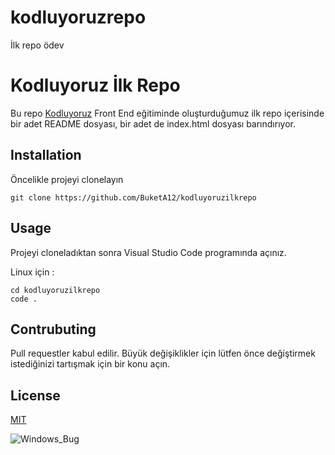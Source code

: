 # kodluyoruzrepo
 İlk repo ödev

 
  # Kodluyoruz İlk Repo
  Bu repo [Kodluyoruz](https://kodluyoruz.org) Front End eğitiminde oluşturduğumuz ilk repo içerisinde bir adet README dosyası, bir adet de index.html dosyası barındırıyor.

  ## Installation
  Öncelikle projeyi clonelayın

  ```
  git clone https://github.com/BuketA12/kodluyoruzilkrepo
```

## Usage
Projeyi cloneladıktan sonra Visual Studio Code programında açınız.

Linux için :

```
cd kodluyoruzilkrepo
code .
```

## Contrubuting
Pull requestler kabul edilir. Büyük değişiklikler için lütfen önce değiştirmek istediğinizi tartışmak için bir konu açın.

## License
[MIT](https://github.com/git/git-scm.com/blob/main/MIT-LICENSE.txt)

![Windows_Bug](https://user-images.githubusercontent.com/109830698/180623558-67568016-199a-484b-8a42-4eef1eec9e05.PNG)

